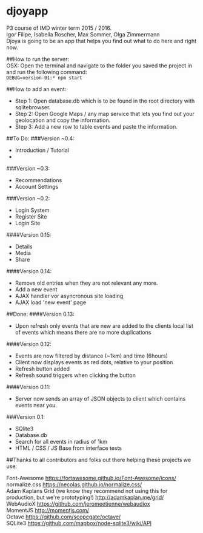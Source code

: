 # djoyapp
P3 course of IMD winter term 2015 / 2016.  
Igor Filipe, Isabella Roscher, Max Sommer, Olga Zimmermann  
Djoya is going to be an app that helps you find out what to do here and right now.

##How to run the server:  
OSX: Open the terminal and navigate to the folder you saved the project in and run the following command:   
``` DEBUG=version-01:* npm start ```  

##How to add an event:
* Step 1: Open database.db which is to be found in the root directory with sqlitebrowser.
* Step 2: Open Google Maps / any map service that lets you find out your geolocation and copy the information.
* Step 3: Add a new row to table events and paste the information.

##To Do:
###Version ~0.4:
* Introduction / Tutorial
* 

###Version ~0.3:
* Recommendations
* Account Settings

###Version ~0.2:
* Login System
* Register Site
* Login Site

####Version 0.15:
* Details
* Media
* Share

####Version 0.14:  
* Remove old entries when they are not relevant any more.
* Add a new event
* AJAX handler vor asyncronous site loading 
* AJAX load 'new event' page

##Done:
####Version 0.13: 
* Upon refresh only events that are new are added to the clients local list of events which means there are no more duplications  

####Version 0.12:  
* Events are now filtered by distance (~1km) and time (6hours)
* Client now displays events as red dots, relative to your position
* Refresh button added
* Refresh sound triggers when clicking the button  

####Version 0.11: 
* Server now sends an array of JSON objects to client which contains events near you. 

###Version 0.1:  
* SQlite3
* Database.db
* Search for all events in radius of 1km
* HTML / CSS / JS Base from interface tests

##Thanks to all contributors and folks out there helping these projects we use:

Font-Awesome
https://fortawesome.github.io/Font-Awesome/icons/  
normalize.css
https://necolas.github.io/normalize.css/  
Adam Kaplans Grid (we know they recommend not using this for production, but we're prototyping!)
http://adamkaplan.me/grid/  
WebAudioX
https://github.com/jeromeetienne/webaudiox  
MomentJS
http://momentjs.com/  
Octave
https://github.com/scopegate/octave/   
SQLite3 
https://github.com/mapbox/node-sqlite3/wiki/API

